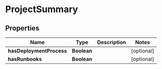 

# ProjectSummary


## Properties

Name | Type | Description | Notes
------------ | ------------- | ------------- | -------------
**hasDeploymentProcess** | **Boolean** |  |  [optional]
**hasRunbooks** | **Boolean** |  |  [optional]



